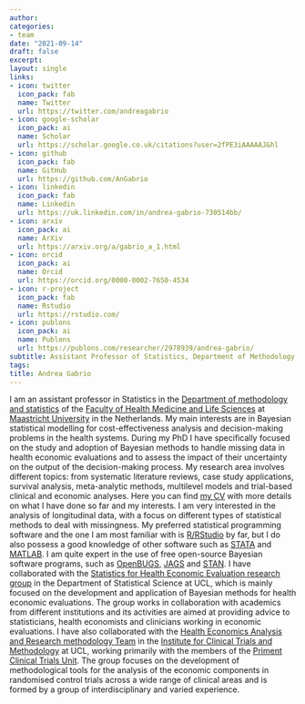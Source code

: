 ```yaml
---
author:
categories:
- team
date: "2021-09-14"
draft: false
excerpt: 
layout: single
links:
- icon: twitter
  icon_pack: fab
  name: Twitter
  url: https://twitter.com/andreagabrio
- icon: google-scholar
  icon_pack: ai
  name: Scholar
  url: https://scholar.google.co.uk/citations?user=2fPE3iAAAAAJ&hl
- icon: github
  icon_pack: fab
  name: GitHub
  url: https://github.com/AnGabrio
- icon: linkedin
  icon_pack: fab
  name: Linkedin
  url: https://uk.linkedin.com/in/andrea-gabrio-730514bb/
- icon: arxiv
  icon_pack: ai
  name: ArXiv
  url: https://arxiv.org/a/gabrio_a_1.html
- icon: orcid
  icon_pack: ai
  name: Orcid
  url: https://orcid.org/0000-0002-7650-4534
- icon: r-project
  icon_pack: fab
  name: Rstudio
  url: https://rstudio.com/
- icon: publons
  icon_pack: ai
  name: Publons
  url: https://publons.com/researcher/2978939/andrea-gabrio/
subtitle: Assistant Professor of Statistics, Department of Methodology and Statistics - FHML, Maastricht University
tags:
title: Andrea Gabrio
---
```


I am an assistant professor in Statistics in the [Department of methodology and statistics](https://www.maastrichtuniversity.nl/about-um/faculties/psychology-and-neuroscience/departments/department-methodology-and-statistics) of the [Faculty of Health Medicine and Life Sciences](https://www.maastrichtuniversity.nl/about-um/faculties/faculty-health-medicine-and-life-sciences) at [Maastricht University](https://www.maastrichtuniversity.nl/) in the Netherlands.
My main interests are in Bayesian statistical modelling for cost-effectiveness analysis and decision-making problems in the health systems. During my PhD I have specifically focused on the study and adoption of Bayesian methods to handle missing data in health economic evaluations and to assess the impact of their uncertainty on the output of the decision-making process. My research area involves different topics: from systematic literature reviews, case study applications, survival analysis, meta-analytic methods, multilevel models and trial-based clinical and economic analyses. Here you can find [my CV](https://agabrioblog.onrender.com/files/cv.pdf) with more details on what I have done so far and my interests. 
I am very interested in the analysis of longitudinal data, with a focus on different types of statistical methods to deal with missingness. My preferred statistical programming software and the one I am most familiar with is [R/RStudio](https://rstudio.com/) by far, but I do also possess a good knowledge of other software such as [STATA](https://www.stata-uk.com/) and [MATLAB](https://uk.mathworks.com/). I am quite expert in the use of free open-source Bayesian software programs, such as [OpenBUGS](http://www.openbugs.net/w/FrontPage), [JAGS](http://mcmc-jags.sourceforge.net/) and [STAN](https://mc-stan.org/).
I have collaborated with the [Statistics for Health Economic Evaluation research group](http://www.euro-healthy.eu/statistics/research/statistics-health-economics) in the Department of Statistical Science at UCL, which is mainly focused on the development and application of Bayesian methods for health economic evaluations. The group works in collaboration with academics from different institutions and its activities are aimed at providing advice to statisticians, health economists and clinicians working in economic evaluations. 
I have also collaborated with the [Health Economics Analysis and Research methodology Team](https://hearteam.blogspot.com/) in the [Institute for Clinical Trials and Methodology](https://www.ucl.ac.uk/clinical-trials-and-methodology/) at UCL, working primarily with the members of the [Priment Clinical Trials Unit](https://www.ucl.ac.uk/clinical-trials-and-methodology/about/priment). The group focuses on the development of methodological tools for the analysis of the economic components in randomised control trials across a wide range of clinical areas and is formed by a group of interdisciplinary and varied experience. 

